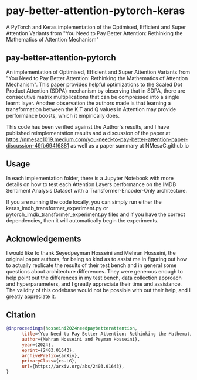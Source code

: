 # pay-better-attention-pytorch-keras

A PyTorch and Keras implementation of the Optimised, Efficient and Super Attention Variants from "You Need to Pay Better Attention: Rethinking the Mathematics of Attention Mechanism"

## pay-better-attention-pytorch

An implementation of Optimised, Efficient and Super Attention Variants from "You Need to Pay Better Attention: Rethinking the Mathematics of Attention Mechanism". This paper provides helpful optimizations to the Scaled Dot Product Attention (SDPA) mechanism by observing that in SDPA, there are consecutive matrix multiplications that can be compressed into a single learnt layer. Another observation the authors made is that learning a transformation between the K.T and Q values in Attention may provide performance boosts, which it empirically does.

This code has been verified against the Author's results, and I have published reimplementation results and a discussion of the paper at https://nmesac1019.medium.com/you-need-to-pay-better-attention-paper-discussion-49fb694f6881 as well as a paper summary at NMesaC.github.io

## Usage

In each implementation folder, there is a Jupyter Notebook with more details on how to test each Attention Layers performance on the IMDB Sentiment Analysis Dataset with a Transformer-Encoder-Only architecture.

If you are running the code locally, you can simply run either the keras_imdb_transformer_experiment.py or pytorch_imdb_transformer_experiment.py files and if you have the correct dependencies, then it will automatically begin the experiments.

## Acknowledgements

 I would like to thank Seyedpeyman Hosseini and Mehran Hosseini, the original paper authors, for being so kind as to assist me in figuring out how to actually replicate the results of their test bench and in general some questions about architecture differences. They were generous enough to help point out the differences in my test bench, data collection approach and hyperparameters, and I greatly appreciate their time and assistance. The validity of this codebase would not be possible with out their help, and I greatly appreciate it.

## Citation

```bibtex
@inproceedings{hosseini2024needpaybetterattention,
      title={You Need to Pay Better Attention: Rethinking the Mathematics of Attention Mechanism}, 
      author={Mehran Hosseini and Peyman Hosseini},
      year={2024},
      eprint={2403.01643},
      archivePrefix={arXiv},
      primaryClass={cs.LG},
      url={https://arxiv.org/abs/2403.01643}, 
}
```

